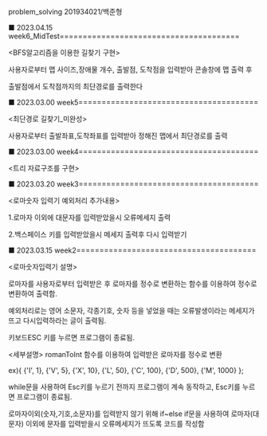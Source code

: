 problem_solving
201934021/백준형

■ 2023.04.15 week6_MidTest=======================================

<BFS알고리즘을 이용한 길찾기 구현>

사용자로부터 맵 사이즈,장애물 개수, 출발점, 도착점을 입력받아 콘솔창에 맵 출력 후 

출발점에서 도착점까지의 최단경로를 출력한다

■ 2023.03.00 week5=======================================

<최단경로 길찾기_미완성>

사용자로부터 출발좌표,도착좌표를 입력받아 정해진 맵에서 최단경로를 출력

■ 2023.03.00 week4=======================================

<트리 자료구조를 구현>

■ 2023.03.20 week3=======================================

<로마숫자 입력기 예외처리 추가내용>

1.로마자 이외에 대문자를 입력받았을시 오류메세지 출력

2.백스페이스 키를 입력받았을시 메세지 출력후 다시 입력받기

■ 2023.03.15 week2=======================================

<로마숫자입력기 설명>

로마자를 사용자로부터 입력받은 후 로마자를 정수로 변환하는 함수를 이용하여 정수로 변환하여 출력함.

예외처리로는 영어 소문자, 각종기호, 숫자 등을 넣었을 때는 오류발생이라는 메세지가 뜨고 다시입력하라는 글이 출력됨.

키보드ESC 키를 누르면 프로그램이 종료됨.

<세부설명>
romanToInt 함수를 이용하여 입력받은 로마자를 정수로 변환

ex){ {'I', 1}, {'V', 5}, {'X', 10}, {'L', 50}, {'C', 100}, {'D', 500}, {'M', 1000} }; 

while문을 사용하여 Esc키를 누르기 전까지 프로그램이 계속 동작하고, Esc키를 누르면 프로그램이 종료됨.

로마자이외(숫자,기호,소문자)를 입력받지 않기 위해 if~else if문을 사용하여 로마자(대문자) 이외에 문자를 입력받을시 오류메세지가 뜨도록
코드를 작성함

